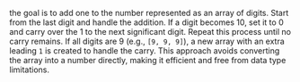  the goal is to add one to the number represented as an array of digits. Start from the last digit and handle the addition. If a digit becomes 10, set it to 0 and carry over the 1 to the next significant digit. Repeat this process until no carry remains. If all digits are 9 (e.g., `[9, 9, 9]`), a new array with an extra leading `1` is created to handle the carry. This approach avoids converting the array into a number directly, making it efficient and free from data type limitations.

